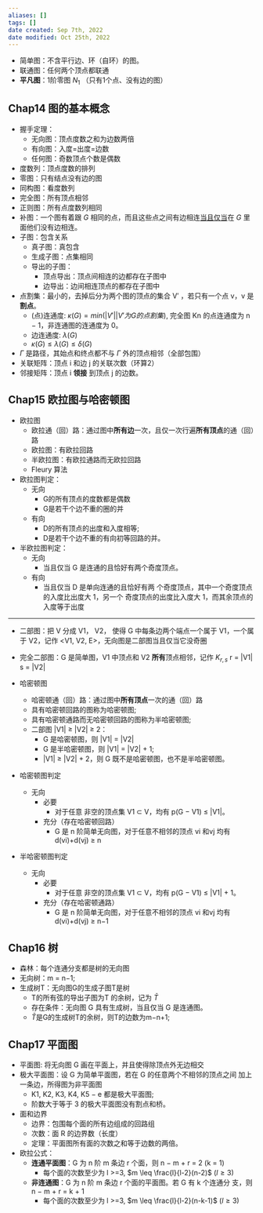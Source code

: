 ```yaml
---
aliases: []
tags: []
date created: Sep 7th, 2022
date modified: Oct 25th, 2022
---
```

- 简单图：不含平行边、环（自环）的图。
- 联通图：任何两个顶点都联通
- **平凡图**：1阶零图 $N_1$ （只有1个点、没有边的图）

## Chap14 图的基本概念
- 握手定理：
	- 无向图：顶点度数之和为边数两倍
	- 有向图：入度=出度=边数
	- 任何图：奇数顶点个数是偶数
- 度数列：顶点度数的排列
- 零图：只有结点没有边的图
- 同构图：看度数列
- 完全图：所有顶点相邻
- 正则图：所有点度数列相同
- 补图：一个图有着跟 _G_ 相同的点，而且这些点之间有边相连[当且仅当](https://zh.m.wikipedia.org/wiki/%E8%8B%A5%E4%B8%94%E5%94%AF%E8%8B%A5 "当且仅当")在 _G_ 里面他们没有边相连。
- 子图：包含关系
	- 真子图：真包含
	- 生成子图：点集相同
	- 导出的子图：
		- 顶点导出：顶点间相连的边都存在子图中
		- 边导出：边间相连顶点的都存在子图中
- 点割集：最小的，去掉后分为两个图的顶点的集合 V′ ，若只有一个点 v，v 是**割点**。
	- (点)连通度: $\kappa(G) = min({|V'| | V' 为G 的点割集})$, 完全图 Kn 的点连通度为 n − 1，非连通图的连通度为 0。
	- 边连通度: $\lambda(G)$
	- $\kappa(G) \leq \lambda(G) \leq \delta(G)$
- $\Gamma$ 是路径，其始点和终点都不与 $\Gamma$ 外的顶点相邻（全部包围）
- 关联矩阵：顶点 i 和边 j 的关联次数（环算2）
- 邻接矩阵：顶点 i **领接** 到顶点 j 的边数。

## Chap15 欧拉图与哈密顿图
- 欧拉图
	- 欧拉通（回）路：通过图中**所有边**一次，且仅一次行遍**所有顶点**的通（回）路
	- 欧拉图：有欧拉回路
	- 半欧拉图：有欧拉通路而无欧拉回路
	- Fleury 算法
- 欧拉图判定：
	- 无向
		- G的所有顶点的度数都是偶数
		- G是若干个边不重的圈的并
	- 有向
		- D的所有顶点的出度和入度相等;
		- D是若干个边不重的有向初等回路的并。
- 半欧拉图判定：
	- 无向
		- 当且仅当 G 是连通的且恰好有两个奇度顶点。
	- 有向
		- 当且仅当 D 是单向连通的且恰好有两 个奇度顶点，其中一个奇度顶点的入度比出度大 1，另一个 奇度顶点的出度比入度大 1，而其余顶点的入度等于出度

___

- 二部图：把 V 分成 V1， V2， 使得 G 中每条边两个端点一个属于 V1，一个属于 V2，记作 <V1, V2, E>，无向图是二部图当且仅当它没奇圈
- 完全二部图：G 是简单图，V1 中顶点和 V2 **所有**顶点相邻，记作 $K_{r, s}$ r = |V1| s = |V2|

- 哈密顿图
	- 哈密顿通（回）路：通过图中**所有顶点**一次的通（回）路
	- 具有哈密顿回路的图称为哈密顿图;
	- 具有哈密顿通路而无哈密顿回路的图称为半哈密顿图;
	- 二部图 |V1| ≥ |V2| ≥ 2：
		- G 是哈密顿图，则 |V1| = |V2|
		- G 是半哈密顿图，则 |V1| = |V2| + 1;
		- |V1| ≥ |V2| + 2，则 G 既不是哈密顿图，也不是半哈密顿图。
- 哈密顿图判定
	- 无向
		- 必要
			- 对于任意 非空的顶点集 V1 ⊂ V，均有 p(G − V1) ≤ |V1|。
		- 充分（存在哈密顿回路）
			- G 是 n 阶简单无向图，对于任意不相邻的顶点 vi 和vj 均有 d(vi)+d(vj) ≥ n
- 半哈密顿图判定
	- 无向
		- 必要
			- 对于任意 非空的顶点集 V1 ⊂ V，均有 p(G − V1) ≤ |V1| + 1。
		- 充分（存在哈密顿通路）
			- G 是 n 阶简单无向图，对于任意不相邻的顶点 vi 和vj 均有 d(vi)+d(vj) ≥ n−1


## Chap16 树
- 森林：每个连通分支都是树的无向图
- 无向树：m = n−1;
- 生成树T：无向图G的生成子图T是树
	- T的所有弦的导出子图为T 的余树，记为 $\bar{T}$
	- 存在条件：无向图 G 具有生成树，当且仅当 G 是连通图。
	- $\bar T$是G的生成树T的余树，则T的边数为m−n+1;

## Chap17 平面图
- 平面图: 将无向图 G 画在平面上，并且使得除顶点外无边相交
- 极大平面图：设 G 为简单平面图，若在 G 的任意两个不相邻的顶点之间 加上一条边，所得图为非平面图
	- K1, K2, K3, K4, K5 − e 都是极大平面图;
	- 阶数大于等于 3 的极大平面图没有割点和桥。
- 面和边界
	- 边界：包围每个面的所有边组成的回路组
	- 次数：面 R 的边界数（长度）
	- 定理：平面图所有面的次数之和等于边数的两倍。
- 欧拉公式：
	- **连通平面图**：G 为 n 阶 m 条边 r 个面，则 n − m + r = 2 (k = 1)
		- 每个面的次数至少为 l >=3, $m \leq \frac{l}{l-2}(n-2)$ ($l \geq 3$)
	- **非连通图**：G 为 n 阶 m 条边 r 个面的平面图。若 G 有 k 个连通分 支，则 n − m + r = k + 1
		- 每个面的次数至少为 l >=3, $m \leq \frac{l}{l-2}(n-k-1)$ ($l \geq 3$)